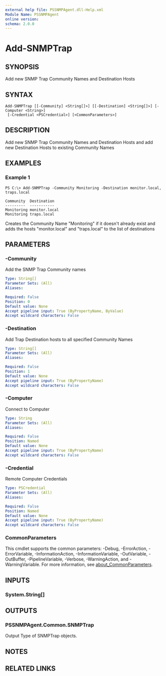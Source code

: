 ```yaml
---
external help file: PSSNMPAgent.dll-Help.xml
Module Name: PSSNMPAgent
online version:
schema: 2.0.0
---
```


# Add-SNMPTrap

## SYNOPSIS
Add new SNMP Trap Community Names and Destination Hosts

## SYNTAX

```
Add-SNMPTrap [[-Community] <String[]>] [[-Destination] <String[]>] [-Computer <String>]
 [-Credential <PSCredential>] [<CommonParameters>]
```

## DESCRIPTION
Add new SNMP Trap Community Names and Destination Hosts and add new Destination Hosts to existing Community Names

## EXAMPLES

### Example 1
```
PS C:\> Add-SNMPTrap -Community Monitoring -Destination monitor.local, traps.local

Community  Destination
---------  -----------
Monitoring monitor.local
Monitoring traps.local
```

Creates the Community Name "Monitoring" if it doesn't already exist and adds the hosts "monitor.local" and "traps.local" to the list of destinations

## PARAMETERS

### -Community
Add the SNMP Trap Community names

```yaml
Type: String[]
Parameter Sets: (All)
Aliases:

Required: False
Position: 0
Default value: None
Accept pipeline input: True (ByPropertyName, ByValue)
Accept wildcard characters: False
```

### -Destination
Add Trap Destination hosts to all specified Community Names

```yaml
Type: String[]
Parameter Sets: (All)
Aliases:

Required: False
Position: 1
Default value: None
Accept pipeline input: True (ByPropertyName)
Accept wildcard characters: False
```

### -Computer
Connect to Computer

```yaml
Type: String
Parameter Sets: (All)
Aliases:

Required: False
Position: Named
Default value: None
Accept pipeline input: True (ByPropertyName)
Accept wildcard characters: False
```

### -Credential
Remote Computer Credentials

```yaml
Type: PSCredential
Parameter Sets: (All)
Aliases:

Required: False
Position: Named
Default value: None
Accept pipeline input: True (ByPropertyName)
Accept wildcard characters: False
```

### CommonParameters
This cmdlet supports the common parameters: -Debug, -ErrorAction, -ErrorVariable, -InformationAction, -InformationVariable, -OutVariable, -OutBuffer, -PipelineVariable, -Verbose, -WarningAction, and -WarningVariable. For more information, see [about_CommonParameters](http://go.microsoft.com/fwlink/?LinkID=113216).

## INPUTS

### System.String[]
## OUTPUTS

### PSSNMPAgent.Common.SNMPTrap
Output Type of SNMPTrap objects.

## NOTES

## RELATED LINKS
